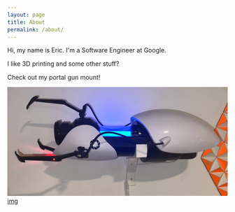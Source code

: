 ```yaml
---
layout: page
title: About
permalink: /about/
---
```


Hi, my name is Eric. I'm a Software Engineer at Google.

I like 3D printing and some other stuff?

Check out my portal gun mount!

![img](/assets/portal_gun_mount.png)
[img](/assets/portal_gun_mount.png)